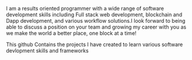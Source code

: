 I am a results oriented programmer with a wide range of software development skills including Full stack web development, blockchain and Dapp development,
and various workflow solutions.I look forward to being able to discuss a position on your team and growing my career with you as we make the world 
a better place, one block at a time!

This github Contains the projects I have created to learn various software devlopment skills and frameworks 

